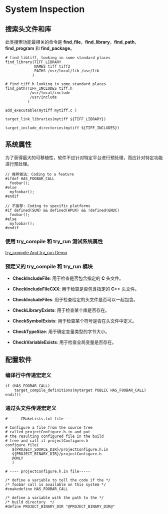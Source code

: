 # System Inspection

## 搜索头文件和库

此类搜索功能最相关的命令是 **find_file**，**find_library**，**find_path**，**find_program** 和 **find_package**。

```
# find libtiff, looking in some standard places
find_library(TIFF_LIBRARY
             NAMES tiff tiff2
             PATHS /usr/local/lib /usr/lib
            )

# find tiff.h looking in some standard places
find_path(TIFF_INCLUDES tiff.h
           /usr/local/include
           /usr/include
          )

add_executable(mytiff mytiff.c )

target_link_libraries(mytiff ${TIFF_LIBRARY})

target_include_directories(mytiff ${TIFF_INCLUDES})
```

## 系统属性

为了获得最大的可移植性，软件不应针对特定平台进行预处理，而应针对特定功能进行预处理。

```
// 推荐做法: Coding to a feature
#ifdef HAS_FOOBAR_CALL
  foobar();
#else
  myfoobar();
#endif

// 不推荐: Coding to specific platforms
#if defined(SUN) && defined(HPUX) && !defined(GNUC)
  foobar();
#else
  myfoobar();
#endif
```

### 使用 try_compile 和 try_run 测试系统属性

[try_compile And try_run Demo][1]

### 预定义的 try_compile 和 try_run 模块

 - **CheckIncludeFile**: 用于检查是否包含指定的 **C** 头文件。

 - **CheckIncludeFileCXX**: 用于检查是否包含指定的 **C\+\+** 头文件。

 - **CheckIncludeFiles**: 用于检查给定的头文件是否可以一起包含。

 - **CheckLibraryExists**: 用于检查某个库是否存在。

 - **CheckSymbolExists**: 用于检查某个符号是否在头文件中定义。

 - **CheckTypeSize**: 用于确定变量类型的字节大小。

 - **CheckVariableExists**: 用于检查全局变量是否存在。

## 配置软件

### 编译行中传递宏定义

```
if (HAS_FOOBAR_CALL)
    target_compile_definitions(mytarget PUBLIC HAS_FOOBAR_CALL)
endif()
```

### 通过头文件传递宏定义

```
# ---- CMakeLists.txt file-----

# Configure a file from the source tree
# called projectConfigure.h.in and put
# the resulting configured file in the build
# tree and call it projectConfigure.h
configure_file(
   ${PROJECT_SOURCE_DIR}/projectConfigure.h.in
   ${PROJECT_BINARY_DIR}/projectConfigure.h
   @ONLY
   )

# ---- projectConfigure.h.in file-----

/* define a variable to tell the code if the */
/* foobar call is available on this system */
#cmakedefine HAS_FOOBAR_CALL

/* define a variable with the path to the */
/* build directory  */
#define PROJECT_BINARY_DIR "@PROJECT_BINARY_DIR@"
```

 [1]: https://github.com/P-Fly/build-archives/tree/master/CMake/MasteringCMake/demo/SystemInspection/try-demo
